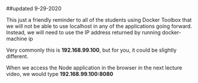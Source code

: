 ##updated 9-29-2020

This just a friendly reminder to all of the students using Docker Toolbox that we will not be able to use localhost in any of the applications going forward. Instead, we will need to use the IP address returned by running docker-machine ip

Very commonly this is **192.168.99.100**, but for you, it could be slightly different.

When we access the Node application in the browser in the next lecture video, we would type **192.168.99.100:8080**